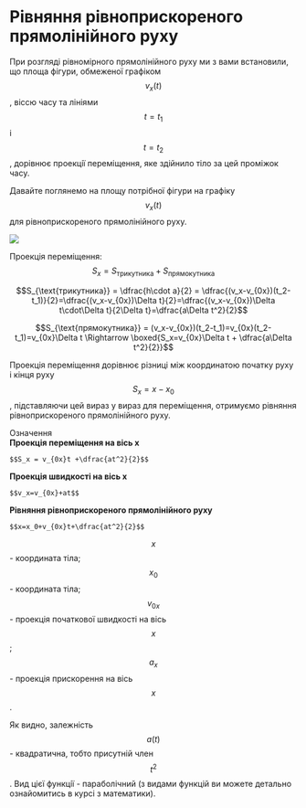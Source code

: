 # Рiвняння рiвноприскореного прямолiнiйного руху

При розглядi рiвномiрного прямолiнiйного руху ми з вами встановили, що площа фiгури, обмеженої графiком $$v_x(t)$$ , вiссю часу та лiнiями $$t=t_1$$ i $$t=t_2$$, дорiвнює проекцiї перемiщення, яке здiйнило тiло за цей промiжок часу.

Давайте поглянемо на площу потрiбної фiгури на графiку $$v_x(t)$$ для рiвноприскореного прямолiнiйного руху.

<img class="image"  src="https://rawgit.com/chudaol/ed-era-book-physics/master/images/chapter_2/6.svg" />

<p1>Проекцiя перемiщення:</p1> $$S_x = S_{\text{трикутника}} + S_{\text{прямокутника}}$$

$$S_{\text{трикутника}} = \dfrac{h\cdot a}{2} = \dfrac{(v_x-v_{0x})(t_2-t_1)}{2}=\dfrac{(v_x-v_{0x})\Delta t}{2}=\dfrac{(v_x-v_{0x})\Delta t\cdot\Delta t}{2\Delta t}=\dfrac{a\Delta t^2}{2}$$

$$S_{\text{прямокутника}} = (v_x-v_{0x})(t_2-t_1)=v_{0x}(t_2-t_1)=v_{0x}\Delta t \Rightarrow \boxed{S_x=v_{0x}\Delta t + \dfrac{a\Delta t^2}{2}}$$

Проекцiя перемiщення дорiвнює рiзницi мiж координатою початку руху i кiнця руху $$S_x=x - x_0$$, пiдставляючи цей вираз у вираз для перемiщення, отримуємо рiвняння рiвноприскореного прямолiнiйного руху.

<div class="eoz-wrap">
<span class="eoz">Означення</span>
<div class="eoz-text">
<b>Проекцiя перемiщення на вiсь x</b> 

    $$S_x = v_{0x}t +\dfrac{at^2}{2}$$
    
<b>Проекцiя швидкостi на вiсь x</b>

    $$v_x=v_{0x}+at$$

<b>Рiвняння рiвноприскореного прямолiнiйного руху</b>

    $$x=x_0+v_{0x}t+\dfrac{at^2}{2}$$
    
$$x$$ - координата тiла;
$$x_0$$ - координата тiла;
$$v_{0x}$$ - проекцiя початкової швидкостi на вiсь $$x$$;
$$a_x$$ - проекцiя прискорення на вiсь $$x$$.
</div>
</div>

Як видно, залежнiсть $$a(t)$$ - квадратична, тобто присутнiй член $$t^2$$. Вид цiєї функцiї - параболiчний (з видами функцiй ви можете детально ознайомитись в курсi з математики).